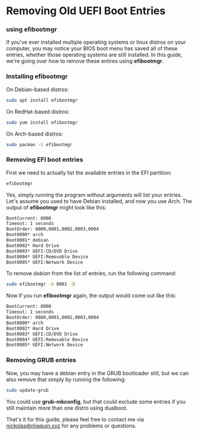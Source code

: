# Removing Old UEFI Boot Entries
### using efibootmgr

If you've ever installed multiple operating systems or linux distros on your computer, you may notice your BIOS boot menu has saved all of these entries, whether those operating systems are still installed. In this guide, we're going over how to remove these entires using **efibootmgr**.

### Installing efibootmgr
On Debian-based distros:
```bash
sudo apt install efibootmgr
```

On RedHat-based distros:
```bash
sudo yum install efibootmgr
```

On Arch-based distros:
```bash
sudo pacman -S efibootmgr
```


### Removing EFI boot entries
First we need to actually list the available entries in the EFI partition:
```bash
efibootmgr
```
Yes, simply running the program without arguments will list your entries. Let's assume you used to have Debian installed, and now you use Arch. The output of **efibootmgr** might look like this:
```bash
BootCurrent: 0000
Timeout: 1 seconds
BootOrder: 0000,0001,0002,0003,0004
Boot0000* arch
Boot0001* debian
Boot0002* Hard Drive 
Boot0003* UEFI:CD/DVD Drive
Boot0004* UEFI:Removable Device
Boot0005* UEFI:Network Device
```

To remove *debian* from the list of entries, run the following command:
```bash
sudo efibootmgr -b 0001 -B
```
Now if you run **efibootmgr** again, the output would come out like this:
```bash
BootCurrent: 0000
Timeout: 1 seconds
BootOrder: 0000,0001,0002,0003,0004
Boot0000* arch
Boot0002* Hard Drive 
Boot0003* UEFI:CD/DVD Drive
Boot0004* UEFI:Removable Device
Boot0005* UEFI:Network Device
```


### Removing GRUB entries
Now, you may have a debian entry in the GRUB bootloader still, but we can also remove that simply by running the following:
```bash
sudo update-grub
```
You could use **grub-mkconfig**, but that could exclude some entries if you still maintain more than one distro using dualboot.

That's it for this guide, please feel free to contact me via nickolas@nliaquin.xyz for any problems or questions.
